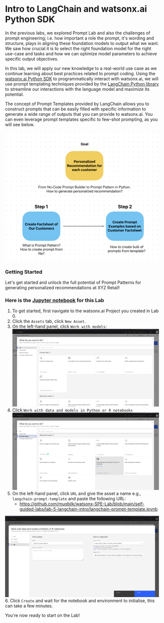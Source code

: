 # Intro to LangChain and watsonx.ai Python SDK

In the previous labs, we explored Prompt Lab and also the challenges of prompt engineering; i.e. how important a role the prompt, it's wording and structure, plays in aligning these foundation models to output what we want. We saw how crucial it is to select the right foundation model for the right use-case and tasks and how we can optimize model parameters to achieve specific output objectives.

In this lab, we will apply our new knowledge to a real-world use case as we continue learning about best practices related to prompt coding. Using the [watsonx.ai Python SDK](https://ibm.github.io/watsonx-ai-python-sdk/) to programmatically interact with watsonx.ai, we will use prompt templating techniques provided by the [LangChain Python library](https://python.langchain.com/api_reference/) to streamline our interactions with the language model and maximize its potential.

The concept of Prompt Templates provided by LangChain allows you to construct prompts that can be easily filled with specific information to generate a wide range of outputs that you can provide to watsonx.ai. You can even leverage prompt templates specific to few-shot prompting, as you will see below.

<p align="center">
  <img src="images/scenario_flow_chart03.png" width="600"/>
</p>

### Getting Started
Let's get started and unlock the full potential of Prompt Patterns for generating personalized recommendations at XYZ Retail!
### Here is the [Jupyter notebook](./langchain-prompt-template.ipynb) for this Lab

1. To get started, first navigate to the watsonx.ai Project you created in Lab 0.
2. Click the `Assets` tab, click `New Asset`.
3. On the left-hand panel, click `Work with models`:
![Asset](./images/wx-import-notebook.png)
4. Click `Work with data and models in Python or R notebooks`
![Asset](./images/wx-import-notebook2.png)
5. On the left-hand panel, click `URL` and give the asset a name e.g., `langchain-prompt-template` and paste the following URL:
   - https://github.com/muqbilk/watsonx-SPE-Lab/blob/main/self-guided-labs/lab-5-langchain-intro/langchain-prompt-template.ipynb

![Asset](./images/wx-import-notebook3.png)
6. Click `Create` and wait for the notebook and environment to initialise, this can take a few minutes.

You're now ready to start on the Lab!

